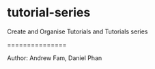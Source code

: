 tutorial-series
===============

Create and Organise Tutorials and Tutorials series


===============

Author: Andrew Fam, Daniel Phan